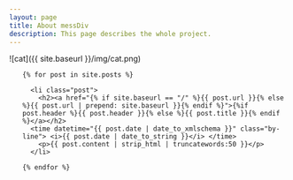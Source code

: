 ```yaml
---
layout: page
title: About messDiv
description: This page describes the whole project.
---
```


![cat]({{ site.baseurl }}/img/cat.png)

<!-- Posts -->
<ul id="posts">

	{% for post in site.posts %}

	  <li class="post">
	  	<h2><a href="{% if site.baseurl == "/" %}{{ post.url }}{% else %}{{ post.url | prepend: site.baseurl }}{% endif %}">{%if post.header %}{{ post.header }}{% else %}{{ post.title }}{% endif %}</a></h2>
      <time datetime="{{ post.date | date_to_xmlschema }}" class="by-line"> <i>{{ post.date | date_to_string }}</i> </time>
	  	<p>{{ post.content | strip_html | truncatewords:50 }}</p>
	  </li>

    {% endfor %}

</ul>
